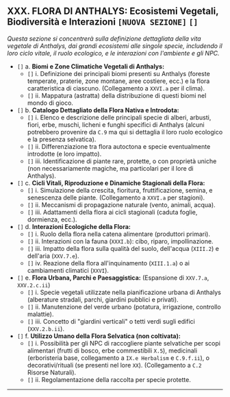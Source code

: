 ## XXX. FLORA DI ANTHALYS: Ecosistemi Vegetali, Biodiversità e Interazioni `[NUOVA SEZIONE]` `[]`

*Questa sezione si concentrerà sulla definizione dettagliata della vita vegetale di Anthalys, dai grandi ecosistemi alle singole specie, includendo il loro ciclo vitale, il ruolo ecologico, e le interazioni con l'ambiente e gli NPC.*

* `[]` a. **Biomi e Zone Climatiche Vegetali di Anthalys:**
    * `[]` i. Definizione dei principali biomi presenti su Anthalys (foreste temperate, praterie, zone montane, aree costiere, ecc.) e la flora caratteristica di ciascuno. (Collegamento a `XXVI.a` per il clima).
    * `[]` ii. Mappatura (astratta) della distribuzione di questi biomi nel mondo di gioco.
* `[]` b. **Catalogo Dettagliato della Flora Nativa e Introdota:**
    * `[]` i. Elenco e descrizione delle principali specie di alberi, arbusti, fiori, erbe, muschi, licheni e funghi specifici di Anthalys (alcuni potrebbero provenire da `C.9` ma qui si dettaglia il loro ruolo ecologico e la presenza selvatica).
    * `[]` ii. Differenziazione tra flora autoctona e specie eventualmente introdotte (e loro impatto).
    * `[]` iii. Identificazione di piante rare, protette, o con proprietà uniche (non necessariamente magiche, ma particolari per il lore di Anthalys).
* `[]` c. **Cicli Vitali, Riproduzione e Dinamiche Stagionali della Flora:**
    * `[]` i. Simulazione della crescita, fioritura, fruttificazione, semina, e senescenza delle piante. (Collegamento a `XXVI.a` per stagioni).
    * `[]` ii. Meccanismi di propagazione naturale (vento, animali, acqua).
    * `[]` iii. Adattamenti della flora ai cicli stagionali (caduta foglie, dormienza, ecc.).
* `[]` d. **Interazioni Ecologiche della Flora:**
    * `[]` i. Ruolo della flora nella catena alimentare (produttori primari).
    * `[]` ii. Interazioni con la fauna (`XXXI.b`): cibo, riparo, impollinazione.
    * `[]` iii. Impatto della flora sulla qualità del suolo, dell'acqua (`XIII.2`) e dell'aria (`XXV.7.e`).
    * `[]` iv. Reazione della flora all'inquinamento (`XIII.1.a`) o ai cambiamenti climatici (`XXVI`).
* `[]` e. **Flora Urbana, Parchi e Paesaggistica:** (Espansione di `XXV.7.a`, `XXV.2.c.ii`)
    * `[]` i. Specie vegetali utilizzate nella pianificazione urbana di Anthalys (alberature stradali, parchi, giardini pubblici e privati).
    * `[]` ii. Manutenzione del verde urbano (potatura, irrigazione, controllo malattie).
    * `[]` iii. Concetto di "giardini verticali" o tetti verdi sugli edifici (`XXV.2.b.ii`).
* `[]` f. **Utilizzo Umano della Flora Selvatica (non coltivata):**
    * `[]` i. Possibilità per gli NPC di raccogliere piante selvatiche per scopi alimentari (frutti di bosco, erbe commestibili `X.5`), medicinali (erboristeria base, collegamento a `IX.e Herbalism` e `C.9.f.ii`), o decorativi/rituali (se presenti nel lore `XX`). (Collegamento a `C.2` Risorse Naturali).
    * `[]` ii. Regolamentazione della raccolta per specie protette.

---

